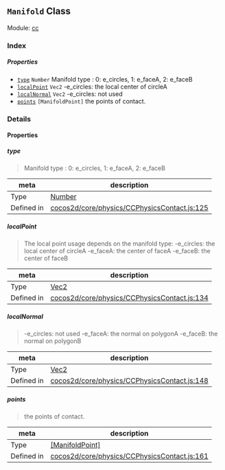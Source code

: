 ## `Manifold` Class



Module: [cc](../modules/cc.md)






### Index

##### Properties

  - [`type`](#type) `Number` Manifold type :  0: e_circles, 1: e_faceA, 2: e_faceB
  - [`localPoint`](#localpoint) `Vec2` -e_circles: the local center of circleA
  - [`localNormal`](#localnormal) `Vec2` -e_circles: not used
  - [`points`](#points) `[ManifoldPoint]` the points of contact.





### Details


#### Properties


##### type

> Manifold type :  0: e_circles, 1: e_faceA, 2: e_faceB

| meta | description |
|------|-------------|
| Type | <a href="https://developer.mozilla.org/en/JavaScript/Reference/Global_Objects/Number" class="crosslink external" target="_blank">Number</a> |
| Defined in | [cocos2d/core/physics/CCPhysicsContact.js:125](https://github.com/cocos-creator/engine/blob/9546fb0f9c421d190e0aba7645402156498449ea/cocos2d/core/physics/CCPhysicsContact.js#L125) |



##### localPoint

> The local point usage depends on the manifold type:
-e_circles: the local center of circleA
-e_faceA: the center of faceA
-e_faceB: the center of faceB

| meta | description |
|------|-------------|
| Type | <a href="../classes/Vec2.html" class="crosslink">Vec2</a> |
| Defined in | [cocos2d/core/physics/CCPhysicsContact.js:134](https://github.com/cocos-creator/engine/blob/9546fb0f9c421d190e0aba7645402156498449ea/cocos2d/core/physics/CCPhysicsContact.js#L134) |



##### localNormal

> -e_circles: not used
-e_faceA: the normal on polygonA
-e_faceB: the normal on polygonB

| meta | description |
|------|-------------|
| Type | <a href="../classes/Vec2.html" class="crosslink">Vec2</a> |
| Defined in | [cocos2d/core/physics/CCPhysicsContact.js:148](https://github.com/cocos-creator/engine/blob/9546fb0f9c421d190e0aba7645402156498449ea/cocos2d/core/physics/CCPhysicsContact.js#L148) |



##### points

> the points of contact.

| meta | description |
|------|-------------|
| Type | <a href="../classes/ManifoldPoint.html" class="crosslink">[ManifoldPoint]</a> |
| Defined in | [cocos2d/core/physics/CCPhysicsContact.js:161](https://github.com/cocos-creator/engine/blob/9546fb0f9c421d190e0aba7645402156498449ea/cocos2d/core/physics/CCPhysicsContact.js#L161) |






